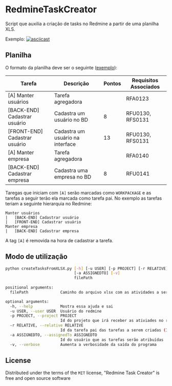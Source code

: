 # RedmineTaskCreator
Script que auxilia a criação de tasks no Redmine a partir de uma planilha XLS.

Exemplo:
[![asciicast](https://asciinema.org/a/zoJjFUqXRcmtBIzFu8Q8MNkCo.png)](https://asciinema.org/a/zoJjFUqXRcmtBIzFu8Q8MNkCo)

## Planilha
O formato da planilha deve ser o seguinte ([exemplo](xls/teste.xlsx)):

| Tarefa  | Descrição | Pontos | Requisitos Associados |
| ------------- | ------------- | ------------- | ------------- |
| [A] Manter usuários  | Tarefa agregadora  | | RFA0123 |
| [BACK-END] Cadastrar usuário  | Cadastra um usuário no BD | 8 | RFU0130, RFS0131
| [FRONT-END] Cadastrar usuário  | Cadastra um usuário na interface | 13 | RFU0130, RFS0131
| [A] Manter empresa  | Tarefa agregadora  | | RFA0140 |
| [BACK-END] Cadastrar empresa  | Cadastra uma empresa no BD | 8 | RFU0141

Taregas que iniciam com `[A]` serão marcadas como `WORKPACKAGE` e as tarefas a seguir terão ela marcada como tarefa pai. No exemplo as tarefas teriam a seguinte hierarquia no Redmine:

```
Manter usuários
|   [BACK-END] Cadastrar usuário
|   [FRONT-END] Cadastrar usuário
Manter empresa
|   [BACK-END] Cadastrar empresa
```

A tag `[A]` é removida na hora de cadastrar a tarefa.

## Modo de utilização
```sh
python createTasksFromXLSX.py [-h] [-u USER] [-p PROJECT] [-r RELATIVE]
                              [-a ASSIGNEDTO] [-v]
                              filePath
                              
positional arguments:
  filePath              Caminho do arquivo xlsx com as atividades a serem cadastradas

optional arguments:
  -h, --help            Mostra essa ajuda e sai
  -u USER, --user USER  Usuário do redmine
  -p PROJECT, --project PROJECT 
                        Id do projeto que irá receber as ativiades no redmine
  -r RELATIVE, --relative RELATIVE
                        Id da tarefa pai das tarefas a serem criadas (Id da sprint?)
  -a ASSIGNEDTO, --assignedTo ASSIGNEDTO
                        Id do usuário que as tarefas serão atribuídas
  -v, --verbose         Aumenta a verbosidade da saída do programa
```

## License

Distributed under the terms of the `MIT` license, "Redmine Task Creator" is free and open source software